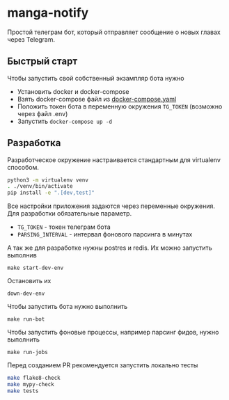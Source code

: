 # manga-notify

Простой телеграм бот, который отправляет сообщение о новых главах через Telegram.

## Быстрый старт

Чтобы запустить свой собственный экзампляр бота нужно

- Установить docker и docker-compose
- Взять docker-compose файл из [docker-compose.yaml](deploy/docker-compose.yaml)
- Положить токен бота в переменную окружения `TG_TOKEN` (возможно через файл .env)
- Запустить `docker-compose up -d`

## Разработка

Разработческое окружение настраивается стандартным для virtualenv способом.

```bash
python3 -m virtualenv venv
. ./venv/bin/activate
pip install -e ".[dev,test]"
```

Все настройки приложения задаются через переменные окружения. Для разработки обязательные параметр.

- `TG_TOKEN` - токен телеграм бота
- `PARSING_INTERVAL` - интервал фонового парсинга в минутах 

А так же для разработке нужны postres и redis.
Их можно запустить выполнив

`make start-dev-env`

Остановить их

`down-dev-env`

Чтобы запустить бота нужно выполнить

`make run-bot`

Чтобы запустить фоновые процессы, например парсинг фидов, нужно выполнить

`make run-jobs`

Перед созданием PR рекомендуется запустить локально тесты

```bash
make flake8-check
make mypy-check
make tests
```
